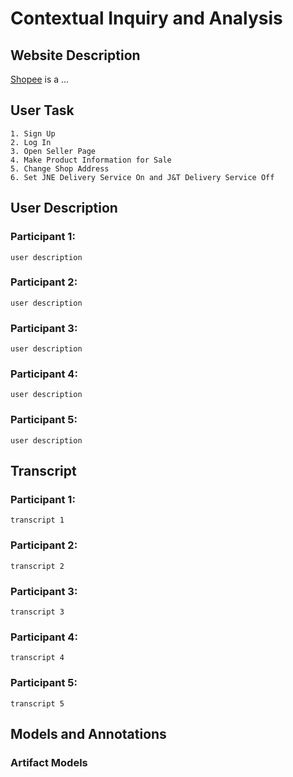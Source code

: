# Contextual Inquiry and Analysis
## Website Description
<a href='shopee.co.id'>Shopee</a> is a ...
## User Task
```
1. Sign Up
2. Log In
3. Open Seller Page
4. Make Product Information for Sale
5. Change Shop Address
6. Set JNE Delivery Service On and J&T Delivery Service Off
```
## User Description
### Participant 1:
```
user description
```
### Participant 2: 
```
user description
```
### Participant 3: 
```
user description
```
### Participant 4: 
```
user description
```
### Participant 5: 
```
user description
```

## Transcript
### Participant 1:
```
transcript 1
```
### Participant 2: 
```
transcript 2
```
### Participant 3: 
```
transcript 3
```
### Participant 4: 
```
transcript 4
```
### Participant 5: 
```
transcript 5
```

## Models and Annotations
### Artifact Models
